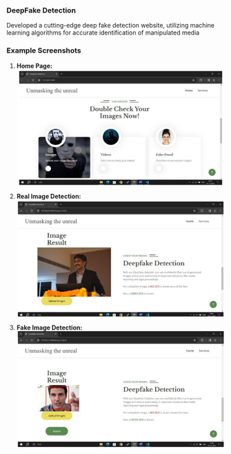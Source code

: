 ### DeepFake Detection
Developed a cutting-edge deep fake detection website, utilizing machine learning algorithms for accurate identification of manipulated media
### Example Screenshots

1. **Home Page:**
   ![Resume Upload Page](https://github.com/Naresh055/DeepFakeDetection/blob/main/Home%20page.jpeg?raw=true)


2. **Real Image Detection:**
   ![Parsed Results Page](https://github.com/Naresh055/DeepFakeDetection/blob/main/Detecting%20actual%20image.jpeg?raw=true)

2. **Fake Image Detection:**
   ![Parsed Results Page](https://github.com/Naresh055/DeepFakeDetection/blob/main/Detecting%20Fake%20image.jpeg?raw=true)
